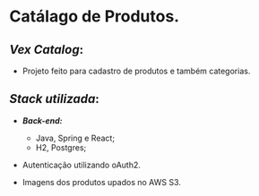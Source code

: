 # Catálago de Produtos.
## _**Vex Catalog**_:
- Projeto feito para cadastro de produtos e também categorias.

## _**Stack utilizada**_:
- **_Back-end:_**
  - Java, Spring e React;
  - H2, Postgres;

- Autenticação utilizando oAuth2.
- Imagens dos produtos upados no AWS S3.
